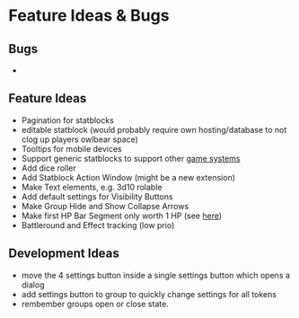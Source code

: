 # Feature Ideas & Bugs

## Bugs

+ 

## Feature Ideas

+ Pagination for statblocks
+ editable statblock (would probably require own hosting/database to not clog up players owlbear space)
+ Tooltips for mobile devices
+ Support generic statblocks to support other [game systems](https://discord.com/channels/795808973743194152/1157319743196364971/1157319743196364971)
+ Add dice roller
+ Add Statblock Action Window (might be a new extension)
+ Make Text elements, e.g. 3d10 rolable
+ Add default settings for Visibility Buttons
+ Make Group Hide and Show Collapse Arrows
+ Make first HP Bar Segment only worth 1 HP (see [here](https://github.com/kamejosh/owlbear-hp-tracker/issues/23))
+ Battleround and Effect tracking (low prio)

## Development Ideas

+ move the 4 settings button inside a single settings button which opens a dialog
+ add settings button to group to quickly change settings for all tokens
+ rembember groups open or close state.